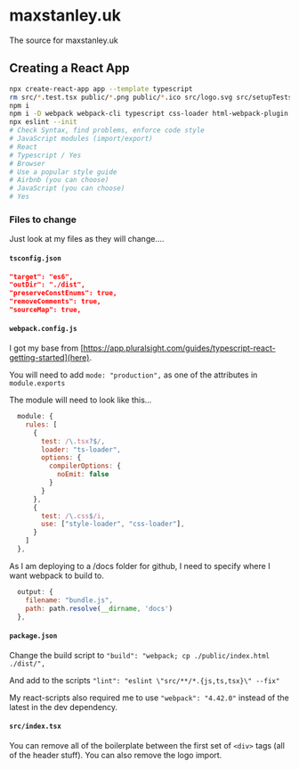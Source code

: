 # maxstanley.uk
The source for maxstanley.uk

## Creating a React App

```bash
npx create-react-app app --template typescript
rm src/*.test.tsx public/*.png public/*.ico src/logo.svg src/setupTests.ts
npm i
npm i -D webpack webpack-cli typescript css-loader html-webpack-plugin @types/jest @types/node @types/react @types/react-dom ts-loader eslint prettier eslint-config-prettier eslint-plugin-prettier @typescript-eslint/parser @typescript-eslint/eslint-plugin
npx eslint --init
# Check Syntax, find problems, enforce code style
# JavaScript modules (import/export)
# React
# Typescript / Yes
# Browser
# Use a popular style guide
# Airbnb (you can choose)
# JavaScript (you can choose)
# Yes
```

### Files to change

Just look at my files as they will change....

#### `tsconfig.json`

```json
"target": "es6",
"outDir": "./dist",
"preserveConstEnums": true,
"removeComments": true,
"sourceMap": true,
```

#### `webpack.config.js`

I got my base from [https://app.pluralsight.com/guides/typescript-react-getting-started](here).

You will need to add `mode: "production",` as one of the attributes in `module.exports`

The module will need to look like this...

```js
  module: {
    rules: [
      {
        test: /\.tsx?$/,
		loader: "ts-loader",
		options: {
		  compilerOptions: {
		    noEmit: false
		  }
	    }
	  },
	  {
        test: /\.css$/i,
	    use: ["style-loader", "css-loader"],
	  }
	]
  },
```

As I am deploying to a /docs folder for github, I need to specify where I want webpack to build to.

```js
  output: {
    filename: "bundle.js",
	path: path.resolve(__dirname, 'docs')
  },
```

#### `package.json`

Change the build script to `"build": "webpack; cp ./public/index.html ./dist/",`

And add to the scripts `"lint": "eslint \"src/**/*.{js,ts,tsx}\" --fix"`

My react-scripts also required me to use `"webpack": "4.42.0"` instead of the latest in the dev dependency.

#### `src/index.tsx`

You can remove all of the boilerplate between the first set of `<div>` tags (all of the header stuff). You can also remove the logo import.

